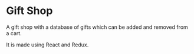 # Gift Shop
A gift shop with a database of gifts which can be added and removed from a cart.

It is made using React and Redux.